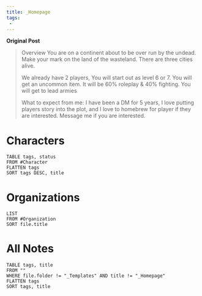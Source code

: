 ```yaml
---
title: _Homepage
tags: 
 - 
---
```


**Original Post**
>Overview You are on a continent about to be over run by the undead. Make your mark on the land of the wasteland. There are three cities alive.
>
> We already have 2 players, You will start out as level 6 or 7. You will get an uncommon item. It will be 60% roleplay & 40% fighting. You will get to lead armies
>
> What to expect from me: I have been a DM for 5 years, I love putting players story into the plot, and I love to homebrew for player if they are interested. Message me if you are interested.


# Characters

```dataview
TABLE tags, status
FROM #Character
FLATTEN tags
SORT tags DESC, title
```

# Organizations

```dataview
LIST
FROM #Organization
SORT file.title
```

# All Notes

```dataview
TABLE tags, title
FROM ""
WHERE file.folder != "_Templates" AND title != "_Homepage"
FLATTEN tags
SORT tags, title
```
